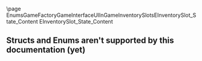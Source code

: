 \page EnumsGameFactoryGameInterfaceUIInGameInventorySlotsEInventorySlot_State_Content EInventorySlot_State_Content
## Structs and Enums aren't supported by this documentation (yet)
